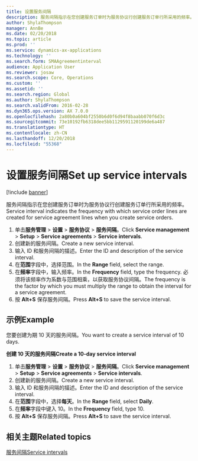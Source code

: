 ```yaml
---
title: 设置服务间隔
description: 服务间隔指示在您创建服务订单时为服务协议行创建服务订单行所采用的频率。
author: ShylaThompson
manager: AnnBe
ms.date: 02/20/2018
ms.topic: article
ms.prod: ''
ms.service: dynamics-ax-applications
ms.technology: ''
ms.search.form: SMAAgreementinterval
audience: Application User
ms.reviewer: josaw
ms.search.scope: Core, Operations
ms.custom: ''
ms.assetid: ''
ms.search.region: Global
ms.author: ShylaThompson
ms.search.validFrom: 2016-02-28
ms.dyn365.ops.version: AX 7.0.0
ms.openlocfilehash: 2a80b0a604bf2550b6d0f6d94f8baabb070f6d3c
ms.sourcegitcommit: 73e10192fb6318dee5bb1129591120199de6a487
ms.translationtype: HT
ms.contentlocale: zh-CN
ms.lasthandoff: 12/20/2018
ms.locfileid: "55368"
---
```

# <a name="set-up-service-intervals"></a><span data-ttu-id="71bc4-103">设置服务间隔</span><span class="sxs-lookup"><span data-stu-id="71bc4-103">Set up service intervals</span></span>  

[!include [banner](../includes/banner.md)]

<span data-ttu-id="71bc4-104">服务间隔指示在您创建服务订单时为服务协议行创建服务订单行所采用的频率。</span><span class="sxs-lookup"><span data-stu-id="71bc4-104">Service interval indicates the frequency with which service order lines are created for service agreement lines when you create service orders.</span></span>

1. <span data-ttu-id="71bc4-105">单击**服务管理** \> **设置** \> **服务协议** \> **服务间隔**。</span><span class="sxs-lookup"><span data-stu-id="71bc4-105">Click **Service management** \> **Setup** \> **Service agreements** \> **Service intervals**.</span></span>
2. <span data-ttu-id="71bc4-106">创建新的服务间隔。</span><span class="sxs-lookup"><span data-stu-id="71bc4-106">Create a new service interval.</span></span>
3. <span data-ttu-id="71bc4-107">输入 ID 和服务间隔的描述。</span><span class="sxs-lookup"><span data-stu-id="71bc4-107">Enter the ID and description of the service interval.</span></span>
4. <span data-ttu-id="71bc4-108">在**范围**字段中，选择范围。</span><span class="sxs-lookup"><span data-stu-id="71bc4-108">In the **Range** field, select the range.</span></span>
5. <span data-ttu-id="71bc4-109">在**频率**字段中，输入频率。</span><span class="sxs-lookup"><span data-stu-id="71bc4-109">In the **Frequency** field, type the frequency.</span></span> <span data-ttu-id="71bc4-110">必须将该频率作为系数与范围相乘，以获取服务协议间隔。</span><span class="sxs-lookup"><span data-stu-id="71bc4-110">The frequency is the factor by which you must multiply the range to obtain the interval for a service agreement.</span></span>
6. <span data-ttu-id="71bc4-111">按 **Alt+S** 保存服务间隔。</span><span class="sxs-lookup"><span data-stu-id="71bc4-111">Press **Alt+S** to save the service interval.</span></span>

## <a name="example"></a><span data-ttu-id="71bc4-112">示例</span><span class="sxs-lookup"><span data-stu-id="71bc4-112">Example</span></span>

<span data-ttu-id="71bc4-113">您要创建为期 10 天的服务间隔。</span><span class="sxs-lookup"><span data-stu-id="71bc4-113">You want to create a service interval of 10 days.</span></span>

<span data-ttu-id="71bc4-114">**创建 10 天的服务间隔**</span><span class="sxs-lookup"><span data-stu-id="71bc4-114">**Create a 10-day service interval**</span></span>

1. <span data-ttu-id="71bc4-115">单击**服务管理** \> **设置** \> **服务协议** \> **服务间隔**。</span><span class="sxs-lookup"><span data-stu-id="71bc4-115">Click **Service management** \> **Setup** \> **Service agreements** \> **Service intervals**.</span></span>
2. <span data-ttu-id="71bc4-116">创建新的服务间隔。</span><span class="sxs-lookup"><span data-stu-id="71bc4-116">Create a new service interval.</span></span>
3. <span data-ttu-id="71bc4-117">输入 ID 和服务间隔的描述。</span><span class="sxs-lookup"><span data-stu-id="71bc4-117">Enter the ID and description of the service interval.</span></span>
4. <span data-ttu-id="71bc4-118">在**范围**字段中，选择**每天**。</span><span class="sxs-lookup"><span data-stu-id="71bc4-118">In the **Range** field, select **Daily**.</span></span>
5. <span data-ttu-id="71bc4-119">在**频率**字段中键入 10。</span><span class="sxs-lookup"><span data-stu-id="71bc4-119">In the **Frequency** field, type 10.</span></span>
6. <span data-ttu-id="71bc4-120">按 **Alt+S** 保存服务间隔。</span><span class="sxs-lookup"><span data-stu-id="71bc4-120">Press **Alt+S** to save the service interval.</span></span>

## <a name="related-topics"></a><span data-ttu-id="71bc4-121">相关主题</span><span class="sxs-lookup"><span data-stu-id="71bc4-121">Related topics</span></span>

[<span data-ttu-id="71bc4-122">服务间隔</span><span class="sxs-lookup"><span data-stu-id="71bc4-122">Service intervals</span></span>](service-intervals.md)  
